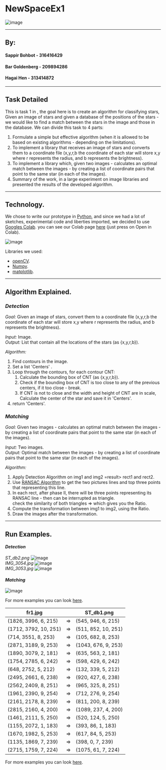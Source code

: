 # NewSpaceEx1

![image](https://user-images.githubusercontent.com/92790326/233796654-01a98aee-d4ee-43cd-a5d7-5e18b740fdd5.png)

----

## By:
#### Sappir Bohbot - 316416429
#### Bar Goldenberg - 209894286
#### Hagai Hen - 313414872
----
## Task Detailed

This is task 1 in <course name>, 
the goal here is to create an algorithm for classifying stars, 
Given an image of stars and given a database of the positions of the stars - 
we would like to find a match between the stars in the image and those in 
the database. We can divide this task to 4 parts:
1. Formulate a simple but effective algorithm (when it is allowed to be based on existing algorithms - depending on the limitations).
2. To implement a library that receives an image of stars and converts them to a coordinate file (x,y,r,b the coordinate of each star will store x,y where r represents the radius, and b represents the brightness).
3. To implement a library which, given two images - calculates an optimal match between the images - by creating a list of coordinate pairs that point to the same star (in each of the images).
4. Summary of the work, in a large experiment on image libraries and presented the results of the developed algorithm.



---
## Technology.
We chose to write our prototype in [Python](https://www.python.org/), and since we had a lot of sketches, 
experimental code and liberties imported, we decided to use [Googles Colab](https://colab.research.google.com/). 
you can see our Colab page [here](https://github.com/HagaiHen/NewSpaceEx1/blob/main/New_Space_Ex1.ipynb) (just press on Open in Colab). 

![image](https://user-images.githubusercontent.com/92790326/233613447-aa216c1d-b675-47cf-be61-4f17da302622.png)

Libraries we used:
- [openCV](https://opencv.org/).
- [Numpy](https://numpy.org/).
- [matplotlib](https://matplotlib.org/). 
---
## Algorithm Explained.
### _Detection_
*Goal:* Given an image of stars, convert them to a coordinate file (x,y,r,b the coordinate of each star will store x,y where r represents the radius, and b represents the brightness).<br/>

*Input:* Image. <br/>
*Output:* List that contain all the locations of the stars (as {x,y,r,b}).

*_Algorithm:_*
1. Find contours in the image.
2. Set a list 'Centers' .
3. Loop through the contours, for each contour CNT:
   1. Calculate the bounding box of CNT (as {x,y,r,b}).
   2. Check if the bounding box of CNT is too close to any of the previous centers, if it too close - break.
   3. If CNT is not to close and the width and height of CNT are in scale, Calculate the center of the star and save it in 'Centers'.
4. return 'Centers'.
### _Matching_
*Goal:* Given two images - calculates an optimal match between the images - by creating a list of coordinate pairs that point to the same star (in each of the images).<br/>

*Input:* Two images. <br/>
*Output:* Optimal match between the images - by creating a list of coordinate pairs that point to the same star (in each of the images).


*_Algorithm:_*
1. Apply Detection Algorithm on img1 and img2 =result> rect1 and rect2.
2. Use [RANSAC Algorithm](https://en.wikipedia.org/wiki/Random_sample_consensus) to get the two pictures lines and top three points that representing this line.
3. In each rect, after phase II, there will be three points representing its RANSAC line - then can be interrupted as triangle.<br/>
    check the similarity of both triangles => which gives you the Ratio. 
4. Compute the transformation between img1 to img2, using the Ratio.
5. Draw the images after the transformation.

---
## Run Examples.

#### _Detection_

*ST_db2.png*
![image](https://user-images.githubusercontent.com/92790326/233796355-73c6a92f-7bd9-4db8-8eb5-7a8a8fb71aae.png)
<br/>
*IMG_3054.jpg*
![image](https://user-images.githubusercontent.com/92790326/233796363-346c628f-fa3b-4754-8c56-3ebc627eeec3.png) 
<br/>
*IMG_3053.jpg*
![image](https://user-images.githubusercontent.com/92790326/233796376-f882ace4-f6b7-48de-9109-e8ed7d97a9eb.png)
<br/>
#### _Matching_
![image](https://user-images.githubusercontent.com/92790326/233795849-7b44cf8c-accf-4ded-845d-5b0690a3c295.png)



For more examples you can look [here](https://github.com/HagaiHen/NewSpaceEx1/blob/main/New_Space_Ex1.ipynb).

 

fr1.jpg | | ST_db1.png
--- | --- | ---|
(1826, 3996, 6, 215) |=>| (545, 946, 6, 215) 
(1712, 3792, 10, 251) |=>| (511, 852, 10, 251)
(714, 3551, 8, 253) |=>| (105, 682, 8, 253)
(2871, 3189, 9, 253)  |=>| (1043, 676, 9, 253)
(1890, 3079, 2, 181) |=>| (635, 563, 2, 181)
(1754, 2785, 6, 242) |=>| (598, 429, 6, 242)
(648, 2752, 5, 212)| => |(132, 339, 5, 212)
(2495, 2661, 6, 238) |=> |(920, 427, 6, 238)
(2562, 2409, 8, 251) |=> |(965, 325, 8, 251)
(1961, 2390, 9, 254) |=>| (712, 276, 9, 254)
(2161, 2178, 8, 239) |=>| (811, 200, 8, 239)
(2815, 2160, 4, 200) |=>| (1089, 237, 4, 200)
(1461, 2111, 5, 250) |=>| (520, 124, 5, 250)
(1155, 2072, 1, 183) |=>| (393, 86, 1, 183)
(1670, 1982, 5, 253) |=>| (617, 84, 5, 253)
(1135, 1869, 7, 239) |=>| (398, 0, 7, 239)
(2715, 1759, 7, 224) |=>| (1075, 61, 7, 224)


For more examples you can look [here](https://github.com/HagaiHen/NewSpaceEx1/blob/main/New_Space_Ex1.ipynb).

 
